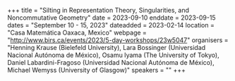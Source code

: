 +++
title = "Silting in Representation Theory, Singularities, and Noncommutative Geometry"
date = 2023-09-10
enddate = 2023-09-15
dates = "September 10 - 15, 2023"
dateadded = 2023-02-14
location = "Casa Matemática Oaxaca, Mexico"
webpage = "http://www.birs.ca/events/2023/5-day-workshops/23w5047"
organisers = "Henning Krause (Bielefeld University), Lara Bossinger (Universidad Nacional Autónoma de México), Osamu Iyama (The University of Tokyo), Daniel Labardini-Fragoso (Universidad Nacional Autónoma de México), Michael Wemyss (University of Glasgow)"
speakers = ""
+++